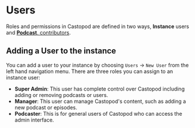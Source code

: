 # Users

Roles and permissions in Castopod are defined in two ways, **Instance** users and 
[**Podcast**. contributors](../podcast/contributors.md).

## Adding a User to the instance

You can add a user to your instance by choosing `Users` -> `New User` from the left hand navigation menu.  There 
are three roles you can assign to an instance user:

* **Super Admin**: This user has complete control over Castopod including adding or removing podcasts or users.
* **Manager**: This user can manage Castopod's content, such as adding a new podcast or episodes.
* **Podcaster**: This is for general users of Castopod who can access the admin interface.

